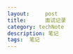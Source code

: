```yaml
---
layout:     post
title:      面试记录
category: techNote
description: 笔记
tags:  笔记
---
```

<!-- 
1、每日3+1
    
    两轮技术面，直属领导和交叉面。没有算法题，基本直接问项目还有原理，优化之类得，再做了篇题。题目比较常规，自己答得也比较常规。。。感觉自己还是深度不够吧，表面一层，js基础有点差。有的地方get不到点，不知从何答起。面试官不错，还说，如果往架构方面走，还是要方面技术要全栈比较好。
    大领导不在，后面还有一面，再约。
    后续：大领导问的问题我感觉get不到点，大致好像想说你做这些东西有啥业务价值吗？总共10几分钟吧，好像晚上8点多才开始面试，也是绝了。
    hr蛮好，很坦诚的，抬高我要的薪水，而且还一直等我，感谢。

2、作业帮3+1
    
    面完发现自己真的菜，甚至会的也忘了。第一面，面试官给讲了半天基础。。我好垃圾，手写代码题目，作用域都太平常的题了，甚至都见过，还是写错了。
    二面有项目也有代码，算法题见过没写出来，回来再看发现我写的差不多，但是题目其实不完全一致。好坑。二面很多答不上来的，比如vue遇到过最难的，显然根本没有过，fmp，正则啊，webpack参数值啊。
    三面纯讲项目，发现很多题都是类似得，比如浏览器缓存，访问url发生什么事，这个还ok吧。
    问得最多的是埋点SDK，看来要好好把代码再看下。
    最后发现，真到面试时，平时能写的题目也写的不顺畅，确实要练习。
    hr也不错，口头说了薪资，然后说可以等我一个礼拜，感谢。
    
3、钉钉 2
    
    电话
        我怎么这么垃圾。双休绑定原理为什么还是没背下来。面试官还是很好的，在线coding的时候不断给提示。介绍团队做的东西的时候，我发现真的好想做啊，但是听着就好难啊。

    视频

        项目难点意义没说清，简单的编码没写出来：挂。
        一面面试官人很好，说我技术广度很不错，但是要：
        1、加强coding
        2、总结能力（为什么做，挑战再哪里）

4、猿辅导2

    一面还是知识细节不够。二面写了一个不是面试官思路的代码，当然也不是很对吧，面试官思路的代码没写出来，挂。

5、360 75团 2+1

    一面小哥，给上了一个小时js基础课，嗯。谢谢。二面聊项目，也给讲了课。谢谢面试官，感觉面试官不太舒服，眼睛红红的，说话最后也不太清晰了，可能是生病了吧。面试很简单，开始觉得会很难，没想到不考编码，我真的。。。没想到。是心仪的团队呀。希望工资多给点儿，ball ball了好想去。
    结果：工资确实不高，也抬不上价。

6、百度 2

    效率工程也是以面项目为主，就一面写了个函数很简单。感觉这种老牌公司都是这样的，应该是延续之前的风格吧，手写题不多。一面小哥聊得时候发现跟我做的差不多，比如框架迁移，埋点SDK，jsbridge，只不过对接的规模更大些。二面小哥说话比较慢些，各种项目细节也是问了个遍。后面boss太忙，改天再约吧。
    后续：没人联系我，我也不想去啦

7、头条 4+1

    麻蛋，我准备半天算法，就是用不上是吧。上来笔试，写了半个小时，干坐半个小时，熬不住让前台找面试官。一面还是基础，简单聊下项目，面试官说还可以。二面css一大半不会，回去感觉再看flex（又没答出来啊。。），梯形实现（这个我脑子真是蒙圈了，这么简单，甚至之前面试考了两次三角形了，竟然没想起梯形来！！！！），然后js的尾递归优化，麻蛋我看过这个就是没写出来。然后就结束了，感觉挂了啊，因为说不过会有反馈吗？他竟然没否定我，日，只说今天没其他面试安排了。行吧。话说他们是飞书团队呀，30多人有几个c++。真是当初觉得头条面试太难，然后随便答应了猎头，啥部门都行的那种感觉，这个部门不在头条总部，离我住的地方就15分钟自行车。。要是能进是不是能拿补助啊？（先过了再说吧，老是幻想自己去那上班怎么安排，结果哪个都去不了哈哈哈。
    后续：面了两轮不写代码的，一个是讲项目细节，我觉得ok吧，第二个讲IM架构，管理，我觉得不太ok，但反正见到hr了，等等结果吧，还是不知道过没过。
    结果：过啦.然后提交流水，2天后收到薪资沟通电话，不错，给的挺高的，我一点儿也没怨言。下个周一入职。

8、滴滴 3+1

    1面还行，2面我觉得面试官不ok，他说我基础可以了，但是工作时间这么长，技术深度广度差不少。我觉得吧，他说的没错，但是呢，你能面出来多少呀。还有面试官说我广度很不错呢。当然深度不够我承认啦，我也承认再上一个台阶要有自己对于技术的理解，不过面试时感觉我也说出一些了啊。。。3面面试官等了半天，然后拿吃的忽悠我让我再等，都快赶不上下个面试了。然后竟然出了算法题，哇，没白准备哈哈。反正就结束了，也不知道结果，连hr都不知道，是真忙啊。
    另外，这地方真是荒郊野岭啊，都是怎么跑过来上班的啊。我打车堵了半个小时才到，幸亏打车了，坐公交还能到？
    最终过了，薪资和360一样，尼玛，真拿这个压我薪资啊。职级D6，得嘞，人家是爷爷。
    结果：hr逼得紧啊，就先答应了offer，然后拒掉，不常干这种事，还是挺不好意思得，hr感觉人不错的。

9、快手 2

    一面答得很差，我看面试官记了3条好几行不足，好的。2面面试官不错的，我答得也不行，但是呢，会肯定我说得对的部分，然后讲解一下他想表达的。
    不出意外的挂了

10、爱奇异 1

    我在官网上改了八百遍简历，投了三个岗位，终于过了一个岗位。非得照着你们的格式写啊。。。
    基础完全不行，node完全不懂，而且我饿的不行。好吧，被面试官鄙视了，人家说跟我一年毕业的，唉。不过反正我也不想面试了，我算是理解了很多我曾经面试的人了，真是太累了，也知道自己欠缺很多，就完全思考不动，这时候你还觉得想挖掘一下再问问的时候就很尴尬，所以还是及早放人家走比较好。

11、神奇的阿里面试

    同时两个部门在晚上7点找我面试。。先面优酷，是领导指派的，ok我知道了是为什么。还有国际化的我说不去杭州，拜拜。又来个hr打电话说是奥运项目，先加个微信，但是没收到啊哥。
    面试了那个项目简简单单说完了，说框架原理，然后漏馅儿了，一看就知道我没讲过哈哈哈。唉，我这也是练过好几遍的，还是没讲清。

综合成绩：10家公司，25个面试官，挂4家，1家放弃，offer（口头）5家 好像还行啊。但是感觉自己还是弱爆了，技术深度广度都差，年龄也大了，真没辙啊，算了，这比什么呢，攒几年钱再说，完全没有要走上管理层那种想法，只不过低职级容不下岁数大的人。这个吃人的社会啊。 -->